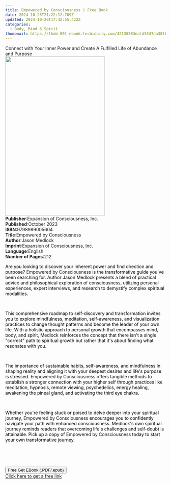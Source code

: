 ```yaml
---
title: Empowered by Consciousness | Free Book
date: 2024-10-25T21:22:12.709Z
updated: 2024-10-26T17:42:55.422Z
categories:
  - Body, Mind & Spirit
thumbnail: https://thmb-001-ebook.techidaily.com/42135563eafd5347da38f607974357b42aa7cac488afde4e513296e60bb46003.jpg
---
```

<main id="book-container">
  <div class="flex flex-col">
    <div class="book-brief flex-1 py-6 px-4 sm:p-6 md:py-10 md:px-8">
      <!-- brief-->
      <div class="book-brief-main">
        Connect with Your Inner Power and Create A Fulfilled Life of Abundance
        and Purpose
      </div>
    </div>
    <div
      class="book-meta-info flex-1 grid gap-4 col-start-1 col-end-3 row-start-1 sm:mb-6 sm:grid-cols-4 lg:gap-6 lg:col-start-2 lg:row-end-6 lg:row-span-6 lg:mb-0"
    >
      <div
        class="book-meta-info-left place-content-center mt-4 p-4 text-sm leading-6 col-start-2 col-span-2 dark:text-slate-400"
      >
        <img
          class="w-full h-500 object-cover rounded-lg sm:h-255 sm:col-span-2 lg:col-span-full"
          src="https://img-001-ebook.techidaily.com/76b2abc14f981c921d502dedd2241e6fc510c74b52bb1e09bcc28f4416e5dc1e.jpg"
          alt=""
          width="312"
          height="500"
        />
      </div>
      <div
        class="book-meta-info-right mt-2 col-start-1 row-start-2 col-span-3 self-center"
      >
        <!-- meta data  -->
        <div class="flex flex-col px-4 md:px-8">
          <div class="flex-1">
            <strong>Publisher</strong>:<span class="px-2"
              >Expansion of Consciousness, Inc.</span
            >
          </div>
          <div class="flex-1">
            <strong>Published</strong>:<span class="px-2">October 2023</span>
          </div>
          <div class="flex-1">
            <strong>ISBN</strong>:<span class="px-2">9798989005604</span>
          </div>
          <div class="flex-1">
            <strong>Title</strong>:<span class="px-2"
              >Empowered by Consciousness</span
            >
          </div>
          <div class="flex-1">
            <strong>Author</strong>:<span class="px-2">Jason Medlock</span>
          </div>
          <div class="flex-1">
            <strong>Imprint</strong>:<span class="px-2"
              >Expansion of Consciousness, Inc.</span
            >
          </div>
          <div class="flex-1">
            <strong>Language</strong>:<span class="px-2">English</span>
          </div>
          <div class="flex-1">
            <strong>Number of Pages</strong>:<span class="px-2">212</span>
          </div>
        </div>
      </div>
    </div>
    <div class="book-description flex-1 py-6 px-4 sm:p-6 md:py-10 md:px-8">
      <div class="book-description-main">
        <div accordion-content="" id="description">
          <p class="ql-align-justify">
            <span style="color: rgb(0, 0, 0)"
              >Are you looking to discover your inherent power and find
              direction and purpose? </span
            >Empowered by Consciousness<span style="color: rgb(0, 0, 0)">
              is the transformative guide you've been searching for. Author
              Jason Medlock presents a blend of practical advice and
              philosophical exploration of consciousness, utilizing personal
              experiences, expert interviews, and research to demystify complex
              spiritual modalities.</span
            >
          </p>
          <p><br /></p>
          <p class="ql-align-justify">
            <span style="color: rgb(0, 0, 0)"
              >This comprehensive roadmap to self-discovery and transformation
              invites you to explore mindfulness, meditation, self-awareness,
              and visualization practices to change thought patterns and become
              the leader of your own life. With a holistic approach to personal
              growth that encompasses mind, body, and spirit, Medlock reinforces
              the concept that there isn't a single "correct" path to spiritual
              growth but rather that it's about finding what resonates with
              you.</span
            >
          </p>
          <p><br /></p>
          <p class="ql-align-justify">
            <span style="color: rgb(0, 0, 0)"
              >The importance of sustainable habits, self-awareness, and
              mindfulness in shaping reality and aligning it with your deepest
              desires and life's purpose is stressed. </span
            >Empowered by Consciousness<span style="color: rgb(0, 0, 0)">
              offers tangible methods to establish a stronger connection with
              your higher self through practices like meditation, hypnosis,
              remote viewing, psychedelics, energy healing, awakening the pineal
              gland, and activating the third eye chakra.</span
            >
          </p>
          <p><br /></p>
          <p class="ql-align-justify">
            <span style="color: rgb(0, 0, 0)"
              >Whether you're feeling stuck or poised to delve deeper into your
              spiritual journey, </span
            >Empowered by Consciousness<span style="color: rgb(0, 0, 0)">
              encourages you to confidently navigate your path with enhanced
              consciousness. Medlock's own spiritual journey reminds readers
              that overcoming life's challenges and self-doubt is attainable.
              Pick up a copy of </span
            >Empowered by Consciousness<span style="color: rgb(0, 0, 0)">
              today to start your own transformative journey.</span
            >
          </p>
          <p><br /></p>
          <p><br /></p>
        </div>
        <div class="accordion-fader"></div>
      </div>
    </div>
    <div class="book-excerpts flex-1 py-6 px-4 sm:p-6 md:py-10 md:px-8"></div>
    <div
      class="book-about-author flex-1 py-6 px-4 sm:p-6 md:py-10 md:px-8"
    ></div>
    <div class="book-free-get flex-1 py-6 px-4 sm:p-6 md:py-10 md:px-8">
      <button
        id="btn-free-get"
        class="bg-blue-500 hover:bg-blue-700 text-white font-bold py-2 px-4 rounded"
      >
        Free Get EBook (.PDF/.epub)
      </button>
      <div id="countdown-display" class="px-2 text-lg mt-2"></div>
      <a
        id="free-link"
        class="hidden bg-blue-500 hover:bg-blue-700 text-white font-bold py-2 px-4 rounded"
        href="https://www.ebooks.com/en-us/book/211124990/empowered-by-consciousness/jason-medlock/"
        target="_blank"
        >Click here to get a free link</a
      >
    </div>
    <script>
      let countdownTime = 0;
      let countdownInterval = null;
      document
        .getElementById('btn-free-get')
        .addEventListener('click', startCountdown);
      function startCountdown() {
        countdownTime = new Date().getTime() + 60000 * 3;
        countdownInterval = setInterval(updateCountdown, 1000);
        document.getElementById('btn-free-get').disabled = true;
        document
          .getElementById('btn-free-get')
          .classList.add('bg-gray-500', 'cursor-not-allowed');
      }
      function updateCountdown() {
        let currentTime = new Date().getTime();
        let timeLeft = countdownTime - currentTime;
        let secondsLeft = Math.floor(timeLeft / 1000);
        document.getElementById('countdown-display').innerHTML =
          `Remaining time: ${secondsLeft} seconds.`;
        if (secondsLeft <= 0) {
          clearInterval(countdownInterval);
          document.getElementById('btn-free-get').classList.add('hidden');
          document.getElementById('free-link').classList.remove('hidden');
          document.getElementById('countdown-display').innerHTML = '';
        }
      }
    </script>
  </div>
</main>

<ins class="adsbygoogle"
      style="display:block"
      data-ad-client="ca-pub-7571918770474297"
      data-ad-slot="8358498916"
      data-ad-format="auto"
      data-full-width-responsive="true"></ins>
    